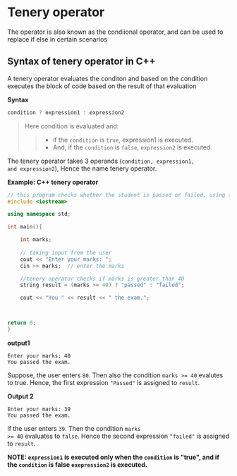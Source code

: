 # Tenery operator

The operator is also known as the condiional operator, and can be used to replace if else in certain scenarios

## Syntax of tenery operator in C++

A tenery operator evaluates the conditon and based on the condition executes the block of code based on the result of that evaluation

**Syntax**

```cpp
condition ? expression1 : expression2
```
> Here condition is evaluated and:
>> * if the <code>condition</code> is <code>true</code>, expression1 is executed.
>> * And, if the <code>condition</code> is <code>false</code>, <code>expression2</code> is executed.

The tenery operator takes 3 operands (<code>condition, expression1, and expression2</code>), Hence the name tenery operator.

**Example: C++ tenery operator**

```cpp
// this program checks whether the student is passed or failed, using tenery operator
#include <iostream>

using namespace std;

int main(){

    int marks;
    
    // taking input from the user
    cout << "Enter your marks: "; 
    cin >> marks;  // enter the marks

    //tenery operator checks if marks is greater than 40
    string result = (marks >= 40) ? "passed" : "failed";

    cout << "You " << result << " the exam.";



return 0;
}
```
**output1**

```
Enter your marks: 40
You passed the exam.
```
Suppose, the user enters <code>80</code>. Then also the condition <code>marks >= 40</code> evalutes to true. Hence, the first expression <code>"Passed"</code> is assigned to <code>result</code>.

**Output 2**

```
Enter your marks: 39
You passed the exam.
```
if the user enters <code>39</code>. Then the condition <code>marks >= 40</code> evaluates to <code>false</code>. Hence the second expression <code>"failed"</code> is assigned to <code>result</code>.



**NOTE: <code>expression1</code> is executed only when the <code>condition</code> is "true", and if the <code>condition</code> is false <code>exepression2</code> is executed.**